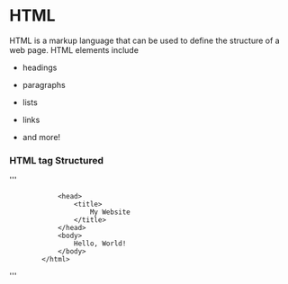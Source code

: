 # HTML



HTML is a markup language that can be used to define the structure of a web page. HTML elements include



* headings

* paragraphs

* lists

* links

* and more!


### HTML tag Structured
'''
            <!doctype html>
            
                <head>
                    <title>
                        My Website
                    </title>
                </head>
                <body>
                    Hello, World!
                </body>
            </html>
'''